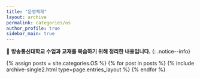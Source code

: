 ```yaml
---
title: "운영체제"
layout: archive
permalink: categories/os
author_profile: true
sidebar_main: true
---
```


📝 **방송통신대학교 수업과 교재를 복습하기 위해 정리한 내용입니다.**
{: .notice--info}

{% assign posts = site.categories.OS %}
{% for post in posts %} {% include archive-single2.html type=page.entries_layout %} {% endfor %}